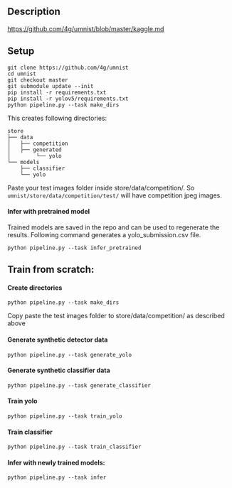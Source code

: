 ## Description
https://github.com/4g/umnist/blob/master/kaggle.md

## Setup

    git clone https://github.com/4g/umnist
    cd umnist
    git checkout master
    git submodule update --init
    pip install -r requirements.txt
    pip install -r yolov5/requirements.txt
    python pipeline.py --task make_dirs

This creates following directories:

    store
    ├── data
    │   ├── competition
    │   ├── generated
    │        └── yolo
    └── models
        ├── classifier
        └── yolo

Paste your test images folder inside store/data/competition/. 
So `umnist/store/data/competition/test/` will have competition jpeg images. 

#### Infer with pretrained model
Trained models are saved in the repo and can be used to regenerate the results. Following command generates a yolo_submission.csv file.

    python pipeline.py --task infer_pretrained


## Train from scratch:

#### Create directories
    python pipeline.py --task make_dirs

Copy paste the test images folder to store/data/competition/ as described above

#### Generate synthetic detector data

    python pipeline.py --task generate_yolo

#### Generate synthetic classifier data

    python pipeline.py --task generate_classifier

#### Train yolo

    python pipeline.py --task train_yolo

#### Train classifier

    python pipeline.py --task train_classifier

#### Infer with newly trained models:
    python pipeline.py --task infer
